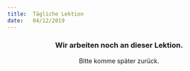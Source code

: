 ```yaml
---
title:  Tägliche Lektion
date:   04/12/2019
---
```


### <center>Wir arbeiten noch an dieser Lektion.</center>
<center>Bitte komme später zurück.</center>